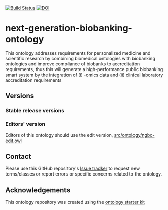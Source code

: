 [![Build Status](https://travis-ci.org/Dalalghamdi/next-generation-biobanking-ontology.svg?branch=master)](https://travis-ci.org/Dalalghamdi/next-generation-biobanking-ontology)
[![DOI](https://zenodo.org/badge/13996/Dalalghamdi/next-generation-biobanking-ontology.svg)](https://zenodo.org/badge/latestdoi/13996/Dalalghamdi/next-generation-biobanking-ontology)

# next-generation-biobanking-ontology

This ontology addresses requirements for personalized medicine and scientific research by combining biomedical ontologies with biobanking ontologies and improve compliance of biobanks to accreditation requirements, thus this will generate a high-performance public biobanking smart system by the integration of (i) -omics data and (ii) clinical laboratory accreditation requirements

## Versions

### Stable release versions


### Editors' version

Editors of this ontology should use the edit version, [src/ontology/ngbo-edit.owl](src/ontology/ngbo-edit.owl)

## Contact

Please use this GitHub repository's [Issue tracker](https://github.com/Dalalghamdi/next-generation-biobanking-ontology/issues) to request new terms/classes or report errors or specific concerns related to the ontology.

## Acknowledgements

This ontology repository was created using the [ontology starter kit](https://github.com/INCATools/ontology-starter-kit)
